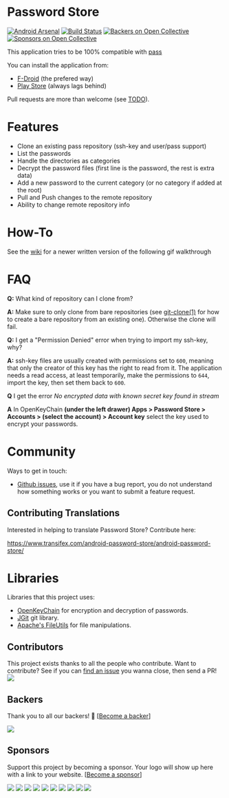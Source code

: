 Password Store
========
[![Android Arsenal](https://img.shields.io/badge/Android%20Arsenal-Android--Password--Store-blue.svg?style=flat)](https://android-arsenal.com/details/1/1208)
[![Build Status](https://travis-ci.org/zeapo/Android-Password-Store.svg?branch=travis)](https://travis-ci.org/zeapo/Android-Password-Store)
[![Backers on Open Collective](https://opencollective.com/Android-Password-Store/backers/badge.svg)](#backers) [![Sponsors on Open Collective](https://opencollective.com/Android-Password-Store/sponsors/badge.svg)](#sponsors) 

This application tries to be 100% compatible with [pass](http://www.passwordstore.org/)

You can install the application from:

- [F-Droid](https://f-droid.org/repository/browse/?fdid=com.zeapo.pwdstore) (the prefered way)
- [Play Store](https://play.google.com/store/apps/details?id=com.zeapo.pwdstore) (always lags behind)

Pull requests are more than welcome (see [TODO](https://github.com/zeapo/Android-Password-Store/projects/1#column-228844)).


Features
========
- Clone an existing pass repository (ssh-key and user/pass support)
- List the passwords
- Handle the directories as categories
- Decrypt the password files (first line is the password, the rest is extra data)
- Add a new password to the current category (or no category if added at the root)
- Pull and Push changes to the remote repository
- Ability to change remote repository info


How-To
======
See the [wiki](https://github.com/zeapo/Android-Password-Store/wiki/First-time-setup) for a newer written version of the following gif walkthrough

FAQ
====

**Q:** What kind of repository can I clone from?

**A:** Make sure to only clone from bare repositories (see [git-clone(1)](http://git-scm.com/docs/git-clone) for how to create a bare repository from an existing one). Otherwise the clone will fail.

**Q:** I get a "Permission Denied" error when trying to import my ssh-key, why?

**A:** ssh-key files are usually created with permissions set to `600`, meaning that only the creator of this key has the right to read from it. The application needs a read access, at least temporarily, make the permissions to `644`, import the key, then set them back to `600`.

**Q** I get the error *No encrypted data with known secret key found in stream*

**A** In OpenKeyChain **(under the left drawer) Apps > Password Store > Accounts > (select the account) > Account key** select the key used to encrypt your passwords.

Community
=========

Ways to get in touch:

- [Github issues](https://github.com/zeapo/Android-Password-Store/issues), use it if you have a bug report, you do not understand how something works or you want to submit a feature request.

## Contributing Translations
Interested in helping to translate Password Store? Contribute here:

https://www.transifex.com/android-password-store/android-password-store/

Libraries
=========
Libraries that this project uses:

- [OpenKeyChain](https://github.com/open-keychain/open-keychain) for encryption and decryption of passwords.
- [JGit](http://www.eclipse.org/jgit/) git library.
- [Apache's FileUtils](https://commons.apache.org/proper/commons-io/) for file manipulations.

## Contributors

This project exists thanks to all the people who contribute. Want to contribute? See if you can [find an issue](https://github.com/zeapo/Android-Password-Store/issues?q=is%3Aissue+is%3Aopen+sort%3Aupdated-desc) you wanna close, then send a PR!
<a href="https://github.com/zeapo/Android-Password-Store/graphs/contributors"><img src="https://opencollective.com/Android-Password-Store/contributors.svg?width=890&button=false" /></a>


## Backers

Thank you to all our backers! 🙏 [[Become a backer](https://opencollective.com/Android-Password-Store#backer)]

<a href="https://opencollective.com/Android-Password-Store#backers" target="_blank"><img src="https://opencollective.com/Android-Password-Store/backers.svg?width=890"></a>


## Sponsors

Support this project by becoming a sponsor. Your logo will show up here with a link to your website. [[Become a sponsor](https://opencollective.com/Android-Password-Store#sponsor)]

<a href="https://opencollective.com/Android-Password-Store/sponsor/0/website" target="_blank"><img src="https://opencollective.com/Android-Password-Store/sponsor/0/avatar.svg"></a>
<a href="https://opencollective.com/Android-Password-Store/sponsor/1/website" target="_blank"><img src="https://opencollective.com/Android-Password-Store/sponsor/1/avatar.svg"></a>
<a href="https://opencollective.com/Android-Password-Store/sponsor/2/website" target="_blank"><img src="https://opencollective.com/Android-Password-Store/sponsor/2/avatar.svg"></a>
<a href="https://opencollective.com/Android-Password-Store/sponsor/3/website" target="_blank"><img src="https://opencollective.com/Android-Password-Store/sponsor/3/avatar.svg"></a>
<a href="https://opencollective.com/Android-Password-Store/sponsor/4/website" target="_blank"><img src="https://opencollective.com/Android-Password-Store/sponsor/4/avatar.svg"></a>
<a href="https://opencollective.com/Android-Password-Store/sponsor/5/website" target="_blank"><img src="https://opencollective.com/Android-Password-Store/sponsor/5/avatar.svg"></a>
<a href="https://opencollective.com/Android-Password-Store/sponsor/6/website" target="_blank"><img src="https://opencollective.com/Android-Password-Store/sponsor/6/avatar.svg"></a>
<a href="https://opencollective.com/Android-Password-Store/sponsor/7/website" target="_blank"><img src="https://opencollective.com/Android-Password-Store/sponsor/7/avatar.svg"></a>
<a href="https://opencollective.com/Android-Password-Store/sponsor/8/website" target="_blank"><img src="https://opencollective.com/Android-Password-Store/sponsor/8/avatar.svg"></a>
<a href="https://opencollective.com/Android-Password-Store/sponsor/9/website" target="_blank"><img src="https://opencollective.com/Android-Password-Store/sponsor/9/avatar.svg"></a>


